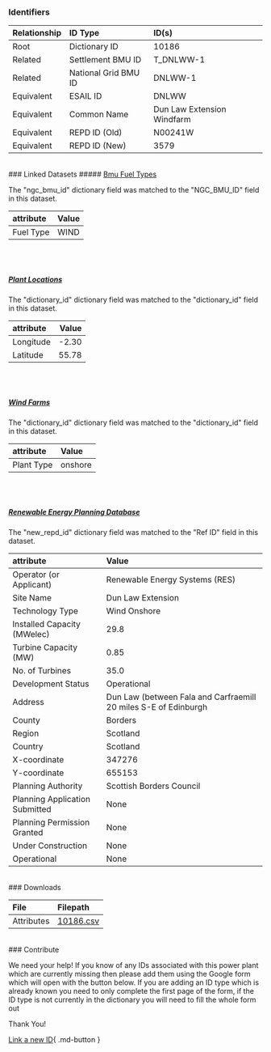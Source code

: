 ### Identifiers

| Relationship   | ID Type              | ID(s)                      |
|:---------------|:---------------------|:---------------------------|
| Root           | Dictionary ID        | 10186                      |
| Related        | Settlement BMU ID    | T_DNLWW-1                  |
| Related        | National Grid BMU ID | DNLWW-1                    |
| Equivalent     | ESAIL ID             | DNLWW                      |
| Equivalent     | Common Name          | Dun Law Extension Windfarm |
| Equivalent     | REPD ID (Old)        | N00241W                    |
| Equivalent     | REPD ID (New)        | 3579                       |

<br>
### Linked Datasets
##### <a href="https://osuked.github.io/Power-Station-Dictionary/datasets/bmu-fuel-types">Bmu Fuel Types</a>



The "ngc_bmu_id" dictionary field was matched to the "NGC_BMU_ID" field in this dataset.

| attribute   | Value   |
|:------------|:--------|
| Fuel Type   | WIND    |

<br><br>
##### <a href="https://osuked.github.io/Power-Station-Dictionary/datasets/plant-locations">Plant Locations</a>



The "dictionary_id" dictionary field was matched to the "dictionary_id" field in this dataset.

| attribute   |   Value |
|:------------|--------:|
| Longitude   |   -2.30 |
| Latitude    |   55.78 |

<br><br>
##### <a href="https://osuked.github.io/Power-Station-Dictionary/datasets/wind-farms">Wind Farms</a>



The "dictionary_id" dictionary field was matched to the "dictionary_id" field in this dataset.

| attribute   | Value   |
|:------------|:--------|
| Plant Type  | onshore |

<br><br>
##### <a href="https://osuked.github.io/Power-Station-Dictionary/datasets/renewable-energy-planning-database">Renewable Energy Planning Database</a>



The "new_repd_id" dictionary field was matched to the "Ref ID" field in this dataset.

| attribute                      | Value                                                           |
|:-------------------------------|:----------------------------------------------------------------|
| Operator (or Applicant)        | Renewable Energy Systems (RES)                                  |
| Site Name                      | Dun Law Extension                                               |
| Technology Type                | Wind Onshore                                                    |
| Installed Capacity (MWelec)    | 29.8                                                            |
| Turbine Capacity (MW)          | 0.85                                                            |
| No. of Turbines                | 35.0                                                            |
| Development Status             | Operational                                                     |
| Address                        | Dun Law (between Fala and Carfraemill 20 miles S-E of Edinburgh |
| County                         | Borders                                                         |
| Region                         | Scotland                                                        |
| Country                        | Scotland                                                        |
| X-coordinate                   | 347276                                                          |
| Y-coordinate                   | 655153                                                          |
| Planning Authority             | Scottish Borders Council                                        |
| Planning Application Submitted | None                                                            |
| Planning Permission Granted    | None                                                            |
| Under Construction             | None                                                            |
| Operational                    | None                                                            |


<br>
### Downloads


| File       | Filepath                                                                              |
|:-----------|:--------------------------------------------------------------------------------------|
| Attributes | [10186.csv](https://osuked.github.io/Power-Station-Dictionary/object_attrs/10186.csv) |


<br>
### Contribute

We need your help! If you know of any IDs associated with this power plant which are currently missing then please add them using the Google form which will open with the button below. If you are adding an ID type which is already known you need to only complete the first page of the form, if the ID type is not currently in the dictionary you will need to fill the whole form out

Thank You!

[Link a new ID](https://docs.google.com/forms/d/e/1FAIpQLSc5jRsQ7NgiLLXbwo9PUdwTQyuqbRwThltG56-o6NVSe7E_nw/viewform?usp=pp_url&entry.251912331=10186){ .md-button }
